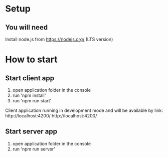 # Setup

## You will need 
Install node.js from https://nodejs.org/ (LTS version)

# How to start


## Start client app
1. open application folder in the console
2. run 'npm install'
3. run 'npm run start'

Client application running in development mode and will be available by link: http://localhost:4200/
http://localhost:4200/

## Start server app
1. open application folder in the console
2. run 'npm run server'
